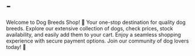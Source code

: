 # -
Welcome to Dog Breeds Shop! 🐾 Your one-stop destination for quality dog breeds. Explore our extensive collection of dogs, check prices, stock availability, and easily add them to your cart. Enjoy a seamless shopping experience with secure payment options. Join our community of dog lovers today! 🐶
